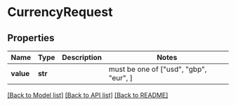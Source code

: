 # CurrencyRequest


## Properties
Name | Type | Description | Notes
------------ | ------------- | ------------- | -------------
**value** | **str** |  |  must be one of ["usd", "gbp", "eur", ]

[[Back to Model list]](../README.md#documentation-for-models) [[Back to API list]](../README.md#documentation-for-api-endpoints) [[Back to README]](../README.md)


